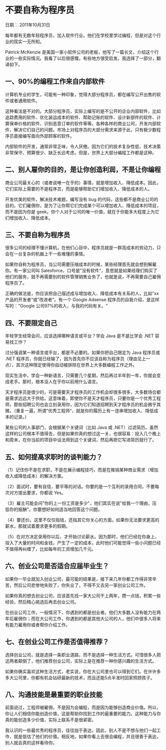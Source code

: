 # 不要自称为程序员

日期： 2011年10月31日

每年都有无数年轻程序员，加入软件行业。他们在学校里学过编程，但是对这个行业的现实一无所知。

Patrick McKenzie 是美国一家小软件公司的老板，他写了一篇长文，介绍这个行业的一些实际情况。我看了以后很感慨，有些地方很受启发。我选择了一部分，翻译如下。

## 一、90%的编程工作来自内部软件

计算机专业的学生，可能有一种印象，觉得大部分程序员，都在编写公开出售的软件或者通用软件。

这种看法是不对的。大部分程序员，实际上编写的是不公开的企业内部软件，比如追踪费用的软件、优化装运成本的软件、帮助记账的软件、设计新部件的软件、计算保单价格的软件、识别恶意订单的软件等等。各种各样的商业公司，开发内部软件，解决它们自己的问题。市场上对程序员的大部分需求来源于此，只有极少数程序员直接编写面向外部顾客的软件。

内部软件的开发，通常非常乏味，令人厌倦。因为它们的技术复杂性低、技术决策非常保守、预算很少、缺乏长远考虑。但是，世界上大部分编程工作都是这种。

## 二、别人雇你的目的，是让你创造利润，不是让你编程

商业公司最关心的（或者说唯一在乎的）事情，就是增加收入、降低成本。因此，它们实际上需要的不是程序员，而是能够帮助它们增加收入、降低成本的人。

开发优美的软件，解决技术难题，编写没有 bug 的代码，这些都不是商业公司的目的。它们雇佣你，是为了让你帮它们完成某个可以增加收入、降低成本的项目，而不是因为你是 geek。你个人对于公司的唯一价值，就在于你能多大程度上为它们增加收入、降低成本。

## 三、不要自称为程序员

很多公司的经理不懂计算机，在他们心目中，程序员就是一群高成本的劳动力，只会在一台复杂的机器上干一些难懂的事情。

如果你自称为程序员，当公司需要压缩成本的时候，某些经理首先就会想到解雇你。有一家公司叫 Salesforce，口号是”没有软件“，意思就是如果经理们购买了他们的服务，就不再需要别的软件管理销售业务了，也就是说，不再需要自己雇佣程序员了。

正确的做法是，你应该把自己描述成与增加收入、降低成本有关系的人，比如”xx产品的开发者“或”改进者“。有一个 Google Adsense 程序员的自我介绍，是这样写的：”Google 公司97%的收入，与我的代码有关。“

## 四、不要限定自己

年轻学生经常会问，应该选择哪种语言或平台？学会 Java 是不是比学会 .NET 容易找工作？

过分强调某一种语言或平台，都是不必要的。如果你把自己限定为 Java 程序员或 .NET 程序员，你就已经输了，因为首先你不应该自称为程序员（理由见上一点），其次这种限定使得你自动被排除在世界上大多数编程工作之外。

现实生活中，学会一种新语言，只需要几个星期，然后再过半年到一年，你就会变成老手。那时，根本没人在乎你以前用什么语言。

天才程序员是很少的，可是需要天才程序员的工作机会却很多很多，大多数场合都是需求远远大于供给。这意味着，即使你不是天才程序员，只要你是一个优秀工程师，那些招聘公司也会立刻录用你，因为它们知道招聘到天才程序员的机会微乎其微。（重复一遍，所谓”优秀工程师“，就是你的履历上有一连串增加收入、降低成本的记录。）

某些公司的人事部门，会根据某个关键词（比如 Java 或 .NET）过滤简历。虽然这样的公司根本不值得去，但是如果你真的想过这一关，也很容易：投入几个晚上和周末，在你当前的项目中设法用到这个关键词，然后再把它写进简历就行了。

## 五、如何提高求职时的谈判能力？

（1）记住你不是在求职，不是在展示编程技巧，而是在推销某种商业需求（增加收入或降低成本）的解决方案。

（2）面试时，要有自信，要平等的对话。你要的是一个互利的录用合同，不要每次对方提出要求，你都说 Yes。

（3）雇主可能会问"你的上一份工资是多少"，他们其实在说"给我一个理由，压低你的报酬"。你要想好如何适当地回答这个问题。

（4）要还价。这里不仅仅指钱，还指其它你关心的方面。如果你无法要求更高的薪水，那就试着要求更多的假期。

（5）在对方决定录用你以后，才开始讨论薪水。因为那时，他们已经在你身上，投入了大量的时间和金钱，产生了一定的成本，此时他们可能觉得一些小问题已经不值得再纠缠了，比如每年的工资增加几千元。

## 六、创业公司是否适合应届毕业生？

如果你一毕业就加入创业公司，最可能的结果是，接下来几年你都工作得非常辛苦，然后公司悲惨地失败了，你失业了，不得不又去另一家创业公司工作。

如果你真的想去创业公司，应该首先找一家大公司干上两年，攒一点钱，积累一些经验，然后精心挑选后再去创业公司。

在创业公司工作，一般情况下，你遇到的都是创业者。他们大多数人没有能力在两年后雇佣你；而在大公司工作，你遇到的都是其他大公司的人，他们中很多人将来有能力雇用你或者帮你介绍工作。

## 七、在创业公司工作是否值得推荐？

选择创业公司，就是选择一条职业道路，而不是选择一种生活方式。可惜很多人把这两者颠倒了，他们推荐创业公司，实际上是在推荐一种你感兴趣的生活方式。

如果你确实喜欢这种生活方式，老实说，你在大公司里也可以得到它们。在许许多多大公司里，你都有机会钻研最新的技术，而且还能5点半准时回家照顾孩子。

## 八、沟通技能是最重要的职业技能

前面说过，工程师被雇佣，不是因为会编程，而是因为能够创造商业价值。所以，你让人们相信你能创造价值，这是帮助你找到工作的最重要的能力。这种能力与你真的能创造多少价值，实际上联系不是很紧密。

我认识的一些最优秀的程序员，往往拙于表达。因此，别人不是不想与他们一起工作，就是低估了他们的价值。相反地，如果你看上去很会编程，并且很善于表达，别人就会真的这样看待你。
